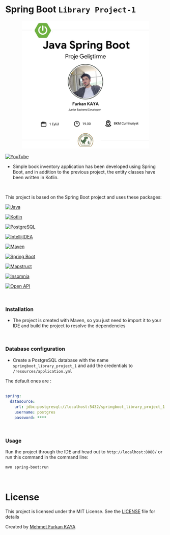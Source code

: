 # Spring Boot `Library Project-1`

<div align="center">
<a href="https://www.youtube.com/live/DqzB4eIy5EU?si=lTdfmUKEQEJF7L6N">
  <img src="./images/youtube-image.jpg" alt="YOUTUBE LIVE" width="400" height="400">
</a>
</div>

[![YouTube](https://img.shields.io/badge/YouTube-000?style=for-the-badge&logo=YouTube&logoColor=write&color=FF0000)](https://www.youtube.com/live/DqzB4eIy5EU?si=lTdfmUKEQEJF7L6N)

- Simple book inventory application has been developed using Spring Boot, and in addition to the previous project, the entity classes have been written in Kotlin.

<br>

This project is based on the Spring Boot project and uses these packages:

[![Java](https://img.shields.io/badge/java-19.0-000?style=for-the-badge&logo=openjdk&logoColor=white&color=FF9A00)](https://www.java.com/en/)

[![Kotlin](https://img.shields.io/badge/kotlin-1.9-000?style=for-the-badge&logo=kotlin&logoColor=white&color=7F52FF)](https://kotlinlang.org/)

[![PostgreSQL](https://img.shields.io/badge/PostgreSQL-15.0-000?style=for-the-badge&logo=postgresql&logoColor=white&color=4479A1)](https://www.postgresql.org/)

[![IntellijIDEA](https://img.shields.io/badge/Intellij%20idea%20(Ultimate)-2022.3-000?style=for-the-badge&logo=intellij-idea&logoColor=white&color=A75499)](https://www.jetbrains.com/idea/)

[![Maven](https://img.shields.io/badge/Maven-3.9-C70D2C?style=for-the-badge&logo=apache-maven&color=CE293C)](https://maven.apache.org/)

[![Spring Boot](https://img.shields.io/badge/spring%20boot-3.1-000?style=for-the-badge&logo=springboot&logoColor=white&color=6DB33F)](https://spring.io/)

[![Mapstruct](https://img.shields.io/badge/mapstruct-1.5-C70D2C?style=for-the-badge&logo=mapstruct&logoColor=white&color=C02128)](https://mapstruct.org/)

[![Insomnia](https://img.shields.io/badge/Insomnia-2023.1-C70D2C?style=for-the-badge&logo=insomnia&logoColor=white&color=4000BF)](https://insomnia.rest/)

[![Open API](https://img.shields.io/badge/Open%20API-2.1-85EA2D?style=for-the-badge&logo=openapiinitiative&logoColor=white&color=6BA539)](https://www.openapis.org/)

<br>

### Installation

- The project is created with Maven, so you just need to import it to your IDE and build the project to resolve the dependencies

<br>

### Database configuration

- Create a PostgreSQL database with the name `springboot_library_project_1` and add the credentials to `/resources/application.yml`

The default ones are :

```yml

spring:
  datasource:
    url: jdbc:postgresql://localhost:5432/springboot_library_project_1
    username: postgres
    password: ****

```

<br>

### Usage

Run the project through the IDE and head out to `http://localhost:8080/`
or
run this command in the command line:

```bsh
mvn spring-boot:run
```

<br>

# License

This project is licensed under the MIT License. See the [LICENSE](LICENSE) file for details

Created by [Mehmet Furkan KAYA](https://www.linkedin.com/in/mehmet-furkan-kaya/)
